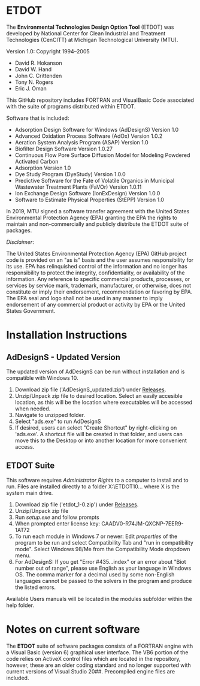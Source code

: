 ﻿# ETDOT

The **Environmental Technologies Design Option Tool** (ETDOT) was developed by National Center for Clean Industrial and Treatment Technologies (CenCITT) at Michigan Technological University (MTU).

Version 1.0: Copyright 1994–2005

* David R. Hokanson
* David W. Hand
* John C. Crittenden
* Tony N. Rogers
* Eric J. Oman

This GitHub repository includes FORTRAN and VisualBasic Code associated with the suite of programs distributed within ETDOT.

Software that is included:
* Adsorption Design Software for Windows (AdDesignS) Version 1.0
* Advanced Oxidation Process Software (AdOx) Version 1.0.2
* Aeration System Analysis Program (ASAP) Version 1.0
* Biofilter Design Software Version 1.0.27
* Continuous Flow Pore Surface Diffusion Model for Modeling Powdered Activated Carbon
* Adsorption Version 1.0
* Dye Study Program (DyeStudy) Version 1.0.0
* Predictive Software for the Fate of Volatile Organics in Municipal Wastewater Treatment Plants (FaVOr) Version 1.0.11
* Ion Exchange Design Software (IonExDesign) Version 1.0.0
* Software to Estimate Physical Properties (StEPP) Version 1.0


In 2019, MTU signed a software transfer agreement with the United States Environmental Protection Agency (EPA) granting the EPA the rights to maintain and non-commercially and publicly distribute the ETDOT suite of packages. 


*Disclaimer*: 

The United States Environmental Protection Agency (EPA) GitHub project code is provided on an "as is" basis and the user assumes responsibility for its use. EPA has relinquished control of the information and no longer has responsibility to protect the integrity, confidentiality, or availability of the information. Any reference to specific commercial products, processes, or services by service mark, trademark, manufacturer, or otherwise, does not constitute or imply their endorsement, recommendation or favoring by EPA. The EPA seal and logo shall not be used in any manner to imply endorsement of any commercial product or activity by EPA or the United States Government. 


# Installation Instructions
## AdDesignS - Updated Version
The updated version of AdDesignS can be run without installation and is compatible with Windows 10.

1. Download zip file ('AdDesignS_updated.zip') under [Releases](https://github.com/USEPA/Environmental-Technologies-Design-Option-Tool/releases/tag/1.0.50).
2. Unzip/Unpack zip file to desired location. Select an easily accesible location, as this will be the location where executables will be accessed when needed. 
3. Navigate to unzipped folder. 
4. Select "ads.exe" to run AdDesignS
5. If desired, users can select "Create Shortcut" by right-clicking on 'ads.exe'. A shortcut file will be created in that folder, and users can move this to the Desktop or into another location for more convenient access.

## ETDOT Suite

This software requires *Administrator Rights* to a computer to install and to run. Files are installed directly to a folder X:\ETDOT10\... where X is the system main drive.

1. Download zip file ('etdot_1-0.zip') under [Releases](https://github.com/USEPA/Environmental-Technologies-Design-Option-Tool/releases/tag/1.0).
2. Unzip/Unpack zip file
3. Run *setup.exe* and follow prompts
4. When prompted enter license key: CAADV0-R74JM-QXCNP-7EER9-1AT72
5. To run each module in Windows 7 or newer: Edit *properties* of the program to be run and select Compatibility Tab and  "run in compatibility mode". Select Windows 98/Me from the Compatibility Mode dropdown menu.
6. For AdDesignS: If you get "Error #435...index" or an error about "Biot number out of range", please use English as your language in Windows OS. The comma marker for a decimal used by some non-English languages cannot be passed to the solvers in the program and produce the listed errors.

Available Users manuals will be located in the modules subfolder within the help folder.

# Notes on current software

The **ETDOT** suite of software packages consists of a FORTRAN engine with a Visual Basic (version 6) graphical user interface. The VB6 portion of the code relies on ActiveX control files which are located in the repository, however, these are an older coding standard and no longer supported with current versions of Visual Studio 20##. Precompiled engine files are included.
